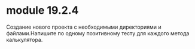 # module 19.2.4
Создание нового проекта с необходимыми директориями и файлами.Напишите по одному позитивному тесту для каждого метода калькулятора.

